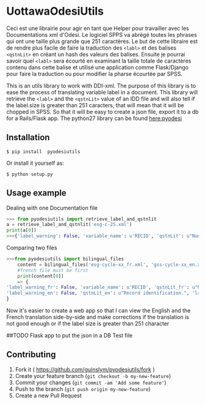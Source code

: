 # UottawaOdesiUtils

Ceci est une librairie pour agir en tant que Helper pour travailler avec les Documentations xml d'Odesi. Le logiciel SPPS va abrégé toutes les phrases qui ont une taille plus grande que  251 caractères. Le but de cette libraire est de rendre plus facile de faire la traduction des `<labl>` et des balises `<qstnLit>` en créant un hash des valeurs des balises. Ensuite je pourrai savoir quel `<labl>` sera écourté en examinant la taille totale de caractères contenu dans cette balise et utilisé une application comme Flask/Django pour faire la traduction ou pour modifier la pharse écourtée par SPSS.

This is an utils library to work with DDI-xml. The purpose of this library is to ease the process of translating variable label in a document. This library will retrieve the `<labl>` and the `<qstnLit>` value of an IDD file and will also tell if the label.size is greater than 251 caracters, that will mean that it will be chopped in SPSS. So that it will be easy to create a json file, export it to a db for a Rails/Flask app. The python27 library can be found [here:pyodesi](http://www.github.com/guinslym)

## Installation

	$ pip install  pyodesiutils

Or install it yourself as:

    $ python setup.py

## Usage example

Dealing with one Documentation file
```python
>>> from pyodesiutils import retrieve_label_and_qstnlit
a = retrieve_label_and_qstnlit('esg-c-25.xml')
print(a[0])
>>>{'label_warning': False, 'variable_name': u'RECID', 'qstnLit': u"Num\xe9ro d'identification de l'enregistrement.", 'label': u"Num\xe9ro d'identification de l'enregistrement."}
```

Comparing two files
```python
>>>from pyodesiutils import bilingual_files
	content = bilingual_files('esg-cycle-xx_fr.xml', 'gss-cycle-xx_en.xml')
	#french file must be first
	print(content[0])
	=> {
'label_warning_fr': False, 'variable_name': u'RECID', 'qstnLit_fr': u"Num\xe9ro d'identification de l'enregistrement.", 'label_fr': u"Num\xe9ro d'identification de l'enregistrement.",
'label_warning_en': False, 'qstnLit_en': u"Record identification.", 'label_en': u"Record identification"	
}
```
Now it's easier to create a web app so that I can view the English and the French translation side-by-side and make corrections if the translation is not good enough or if the label size is greater than 251 character

##TODO
Flask app to put the json in a DB
Test file

## Contributing

1. Fork it ( https://github.com/guinslym/pyodesiutils/fork )
2. Create your feature branch (`git checkout -b my-new-feature`)
3. Commit your changes (`git commit -am 'Add some feature'`)
4. Push to the branch (`git push origin my-new-feature`)
5. Create a new Pull Request
